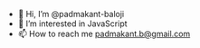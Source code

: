 - 👋 Hi, I’m @padmakant-baloji
- 👀 I’m interested in JavaScript
- 📫 How to reach me padmakant.b@gmail.com

<!---
padmakant-baloji/padmakant-baloji is a ✨ special ✨ repository because its `README.md` (this file) appears on your GitHub profile.
You can click the Preview link to take a look at your changes.
--->
